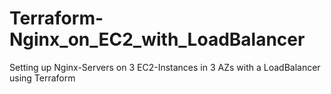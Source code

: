 # Terraform-Nginx_on_EC2_with_LoadBalancer
Setting up Nginx-Servers on 3 EC2-Instances in 3 AZs with a LoadBalancer using Terraform
